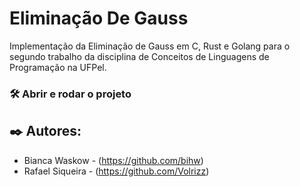 # Eliminação De Gauss
Implementação da Eliminação de Gauss em C, Rust e Golang para o segundo trabalho da disciplina de Conceitos de Linguagens de Programação na UFPel.

<h3> 🛠️ Abrir e rodar o projeto </h3>


## ✒️ Autores: 
* Bianca Waskow - (https://github.com/bihw) <br>
* Rafael Siqueira - (https://github.com/Volrizz)
